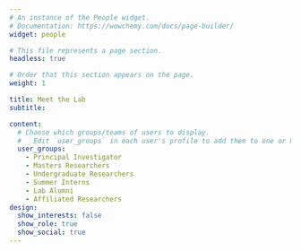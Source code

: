 ```yaml
---
# An instance of the People widget.
# Documentation: https://wowchemy.com/docs/page-builder/
widget: people

# This file represents a page section.
headless: true

# Order that this section appears on the page.
weight: 1

title: Meet the Lab
subtitle:

content:
  # Choose which groups/teams of users to display.
  #   Edit `user_groups` in each user's profile to add them to one or more of these groups.
  user_groups:
    - Principal Investigator
    - Masters Researchers 
    - Undergraduate Researchers
    - Summer Interns
    - Lab Alumni
    - Affiliated Researchers
design:
  show_interests: false
  show_role: true
  show_social: true
---
```


